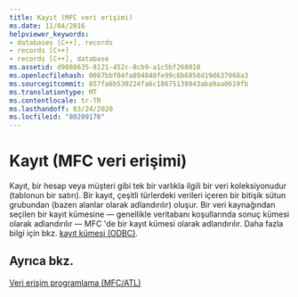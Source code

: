```yaml
---
title: Kayıt (MFC veri erişimi)
ms.date: 11/04/2016
helpviewer_keywords:
- databases [C++], records
- records [C++]
- records [C++], database
ms.assetid: d9888635-8121-452c-8cb9-a1c5bf268010
ms.openlocfilehash: 0087bbf04fa894848fe99c6b6850d19d637068a3
ms.sourcegitcommit: 857fa6b530224fa6c18675138043aba9aa0619fb
ms.translationtype: MT
ms.contentlocale: tr-TR
ms.lasthandoff: 03/24/2020
ms.locfileid: "80209176"
---
```

# <a name="record-mfc-data-access"></a>Kayıt (MFC veri erişimi)

Kayıt, bir hesap veya müşteri gibi tek bir varlıkla ilgili bir veri koleksiyonudur (tablonun bir satırı). Bir kayıt, çeşitli türlerdeki verileri içeren bir bitişik sütun grubundan (bazen alanlar olarak adlandırılır) oluşur. Bir veri kaynağından seçilen bir kayıt kümesine — genellikle veritabanı koşullarında sonuç kümesi olarak adlandırılır — MFC 'de bir kayıt kümesi olarak adlandırılır. Daha fazla bilgi için bkz. [kayıt kümesi (ODBC)](../data/odbc/recordset-odbc.md).

## <a name="see-also"></a>Ayrıca bkz.

[Veri erişim programlama (MFC/ATL)](../data/data-access-programming-mfc-atl.md)
